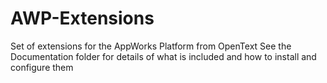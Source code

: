# AWP-Extensions
Set of extensions for the AppWorks Platform from OpenText
See the Documentation folder for details of what is included and how to install and configure them

